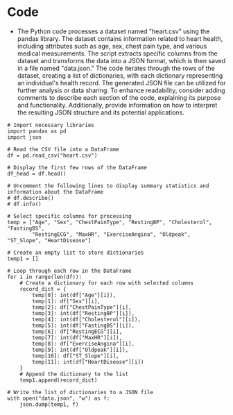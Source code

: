 # Code
- The Python code processes a dataset named "heart.csv" using the pandas library. The dataset contains information related to heart health, including attributes such as age, sex, chest pain type, and various medical measurements. The script extracts specific columns from the dataset and transforms the data into a JSON format, which is then saved in a file named "data.json." The code iterates through the rows of the dataset, creating a list of dictionaries, with each dictionary representing an individual's health record. The generated JSON file can be utilized for further analysis or data sharing. To enhance readability, consider adding comments to describe each section of the code, explaining its purpose and functionality. Additionally, provide information on how to interpret the resulting JSON structure and its potential applications.
```
# Import necessary libraries
import pandas as pd
import json

# Read the CSV file into a DataFrame
df = pd.read_csv("heart.csv")

# Display the first few rows of the DataFrame
df_head = df.head()

# Uncomment the following lines to display summary statistics and information about the DataFrame
# df.describe()
# df.info()

# Select specific columns for processing
temp = ["Age", "Sex", "ChestPainType", "RestingBP", "Cholesterol", "FastingBS", 
        "RestingECG", "MaxHR", "ExerciseAngina", "Oldpeak", "ST_Slope", "HeartDisease"]

# Create an empty list to store dictionaries
temp1 = []

# Loop through each row in the DataFrame
for i in range(len(df)):
    # Create a dictionary for each row with selected columns
    record_dict = {
        temp[0]: int(df["Age"][i]),
        temp[1]: df["Sex"][i],
        temp[2]: df["ChestPainType"][i],
        temp[3]: int(df["RestingBP"][i]),
        temp[4]: int(df["Cholesterol"][i]),
        temp[5]: int(df["FastingBS"][i]),
        temp[6]: df["RestingECG"][i],
        temp[7]: int(df["MaxHR"][i]),
        temp[8]: df["ExerciseAngina"][i],
        temp[9]: int(df["Oldpeak"][i]),
        temp[10]: df["ST_Slope"][i],
        temp[11]: int(df["HeartDisease"][i])
    }
    # Append the dictionary to the list
    temp1.append(record_dict)

# Write the list of dictionaries to a JSON file
with open("data.json", "w") as f:
    json.dump(temp1, f)
```
